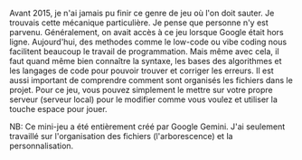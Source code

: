 Avant 2015, je n'ai jamais pu finir ce genre de jeu où l'on doit sauter. Je trouvais cette mécanique particulière. Je pense que personne  n'y est parvenu. Généralement, 
on avait accès à ce jeu lorsque Google était hors ligne. Aujourd'hui, des methodes comme le low-code ou vibe coding nous facilitent beaucoup le travail de programmation. Mais même avec cela,
il faut quand même bien connaître la syntaxe, les bases des algorithmes et les langages de code pour pouvoir trouver et corriger les erreurs. Il est aussi important de comprendre 
comment sont organisés les fichiers dans le projet. Pour ce jeu, vous pouvez simplement le mettre sur votre propre serveur (serveur local) pour le modifier comme vous voulez et utiliser la touche espace pour jouer.
  
  
  NB: Ce mini-jeu a été entièrement créé par Google Gemini. J'ai seulement travaillé sur l'organisation des fichiers (l'arborescence) et la personnalisation.
